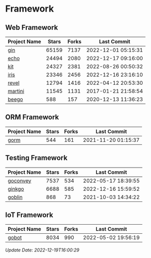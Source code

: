# Framework

## Web Framework
| Project Name | Stars | Forks | Last Commit |
| ------------ | ----- | ----- | ----------- |
| [gin](https://github.com/gin-gonic/gin) | 65159 | 7137 | 2022-12-01 05:15:31 |
| [echo](https://github.com/labstack/echo) | 24494 | 2080 | 2022-12-17 09:16:00 |
| [kit](https://github.com/go-kit/kit) | 24327 | 2381 | 2022-08-26 00:50:32 |
| [iris](https://github.com/kataras/iris) | 23346 | 2456 | 2022-12-16 23:16:10 |
| [revel](https://github.com/revel/revel) | 12794 | 1416 | 2022-04-12 20:53:30 |
| [martini](https://github.com/go-martini/martini) | 11545 | 1131 | 2017-01-21 21:58:54 |
| [beego](https://github.com/astaxie/beego) | 588 | 157 | 2020-12-13 11:36:23 |

## ORM Framework
| Project Name | Stars | Forks | Last Commit |
| ------------ | ----- | ----- | ----------- |
| [gorm](https://github.com/jinzhu/gorm) | 544 | 161 | 2021-11-20 01:15:37 |

## Testing Framework
| Project Name | Stars | Forks | Last Commit |
| ------------ | ----- | ----- | ----------- |
| [goconvey](https://github.com/smartystreets/goconvey) | 7537 | 534 | 2022-05-17 18:39:55 |
| [ginkgo](https://github.com/onsi/ginkgo) | 6688 | 585 | 2022-12-16 15:59:52 |
| [goblin](https://github.com/franela/goblin) | 868 | 73 | 2021-10-03 14:34:22 |

## IoT Framework
| Project Name | Stars | Forks | Last Commit |
| ------------ | ----- | ----- | ----------- |
| [gobot](https://github.com/hybridgroup/gobot) | 8034 | 990 | 2022-05-02 19:56:19 |

*Update Date: 2022-12-19T16:00:29*
